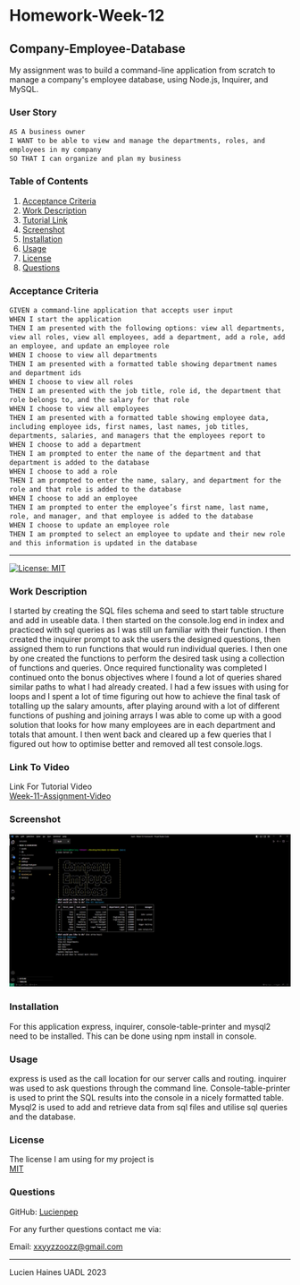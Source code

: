 # Homework-Week-12
## Company-Employee-Database

My assignment was to build a command-line application from scratch to manage a company's employee database, using Node.js, Inquirer, and MySQL.

### User Story
```
AS A business owner
I WANT to be able to view and manage the departments, roles, and employees in my company
SO THAT I can organize and plan my business
```

### Table of Contents
1. [Acceptance Criteria](#acceptance-criteria)
2. [Work Description](#work-description)
3. [Tutorial Link](#link-to-video)
4. [Screenshot](#screenshot)
5. [Installation](#installation)
6. [Usage](#usage)
7. [License](#license)
8. [Questions](#questions)

### Acceptance Criteria
```
GIVEN a command-line application that accepts user input
WHEN I start the application
THEN I am presented with the following options: view all departments, view all roles, view all employees, add a department, add a role, add an employee, and update an employee role
WHEN I choose to view all departments
THEN I am presented with a formatted table showing department names and department ids
WHEN I choose to view all roles
THEN I am presented with the job title, role id, the department that role belongs to, and the salary for that role
WHEN I choose to view all employees
THEN I am presented with a formatted table showing employee data, including employee ids, first names, last names, job titles, departments, salaries, and managers that the employees report to
WHEN I choose to add a department
THEN I am prompted to enter the name of the department and that department is added to the database
WHEN I choose to add a role
THEN I am prompted to enter the name, salary, and department for the role and that role is added to the database
WHEN I choose to add an employee
THEN I am prompted to enter the employee’s first name, last name, role, and manager, and that employee is added to the database
WHEN I choose to update an employee role
THEN I am prompted to select an employee to update and their new role and this information is updated in the database 
```

---
[![License: MIT](https://img.shields.io/badge/License-MIT-yellow.svg)](https://opensource.org/licenses/MIT)

### Work Description
I started by creating the SQL files schema and seed to start table structure and add in useable data. I then started on the console.log end in index and practiced with sql queries as I was still un familiar with their function. I then created the inquirer prompt to ask the users the designed questions, then assigned them to run functions that would run individual queries. I then one by one created the functions to perform the desired task using a collection of functions and queries. Once required functionality was completed I continued onto the bonus objectives where I found a lot of queries shared similar paths to what I had already created. I had a few issues with using for loops and I spent a lot of time figuring out how to achieve the final task of totalling up the salary amounts, after playing around with a lot of different functions of pushing and joining arrays I was able to come up with a good solution that looks for how many employees are in each department and totals that amount. I then went back and cleared up a few queries that I figured out how to optimise better and removed all test console.logs.

### Link To Video

Link For Tutorial Video<br>[Week-11-Assignment-Video](https://drive.google.com/file/d/1xx6WhXOqLy8F6E0-60_WFEzJhJ1cnnHV/view?usp=sharing)

### Screenshot

![Online Notepad](./assets/Screenshot12.png)
 
### Installation

For this application express, inquirer, console-table-printer and mysql2 need to be installed. This can be done using npm install in console.

### Usage

express is used as the call location for our server calls and routing. inquirer was used to ask questions through the command line. Console-table-printer is used to print the SQL results into the console in a nicely formatted table. Mysql2 is used to add and retrieve data from sql files and utilise sql queries and the database.

### License

The license I am using for my project is<br>[MIT](https://opensource.org/licenses/MIT)

### Questions

GitHub: [Lucienpep](https://github.com/Lucienpep)<br>

For any further questions contact me via:

Email: <xxyyzzoozz@gmail.com>

---
Lucien Haines UADL 2023
  
